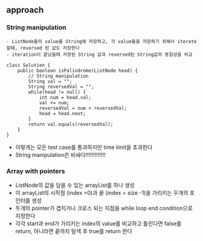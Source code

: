 ## approach 
### String manipulation 
	- ListNode들의 value를 String에 저장하고, 각 value들을 저장하기 위해서 iterate 할때, reversed 된 값도 저장한다 
	- iteration이 끝났을때 저장된 String 값과 reversed된 String값의 동일성을 비교 

```
class Solution {
    public boolean isPalindrome(ListNode head) {
        // String manipulation
        String val = "";
        String reversedVal = "";
        while(head != null) {
            int num = head.val;
            val += num;
            reversedVal = num + reversedVal;
            head = head.next;
        }
        return val.equals(reversedVal);
    }
}
```
- 이렇게는 모든 test case를 통과하지만 time limit을 초과한다 
- String manipulation은 비싸다!!!!!!!!!!!!!

### Array with pointers
- ListNode의 값을 담을 수 있는 arrayList를 하나 생성 
- 이 arrayList의 시작점 (index =0)과 끝 (index = size -1)을 가리키는 두개의 포인터를 생성 
- 두개의 pointer가 겹치거나 크로스 되는 지점을 while loop end condition으로 지정한다
- 각각 start과 end가 가리키는 index의 value를 비교하고 틀린다면 false를 return, 아니라면 끝까지 탐색 후 true를 return 한다 
> 
